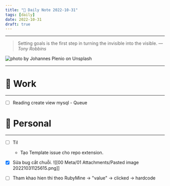 ```yaml
---
title: "🥦 Daily Note 2022-10-31"
tags: [daily]
date: 2022-10-31
draft: true
---
```



---

> Setting goals is the first step in turning the invisible into the visible.
> — <cite>Tony Robbins</cite>

![photo by Johannes Plenio on Unsplash](https://images.unsplash.com/photo-1523712999610-f77fbcfc3843?crop=entropy&cs=tinysrgb&fm=jpg&ixid=MnwzNjM5Nzd8MHwxfHJhbmRvbXx8fHx8fHx8fDE2NjcxODg3ODU&ixlib=rb-4.0.3&q=80&w=500&h=500)

---


# 💼 Work
---
- [ ] Reading create view mysql - Queue  


# 🌱 Personal
---
- [ ] Til
	-  Tạo Template issue cho repo extension.

- [x] Sửa bug cắt chuỗi. ![[00 Meta/01 Attachments/Pasted image 20221031125615.png]]
- [ ] Tham khao hien thi theo RubyMine -> "value" -> clicked -> hardcode